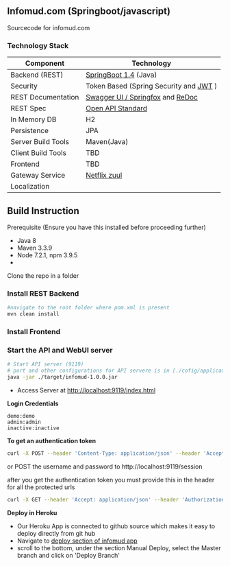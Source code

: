 ## Infomud.com (Springboot/javascript)
Sourcecode for infomud.com

### Technology Stack
Component         | Technology
---               | ---
Backend (REST)    | [SpringBoot 1.4](https://projects.spring.io/spring-boot) (Java)
Security          | Token Based (Spring Security and [JWT](https://github.com/auth0/java-jwt) )
REST Documentation| [Swagger UI / Springfox](https://github.com/springfox/springfox) and [ReDoc](https://github.com/Rebilly/ReDoc)
REST Spec         | [Open API Standard](https://www.openapis.org/) 
In Memory DB      | H2 
Persistence       | JPA
Server Build Tools| Maven(Java)
Client Build Tools| TBD
Frontend          | TBD
Gateway Service   | [Netflix zuul](https://github.com/Netflix/zuul)
Localization      | <Pending>     


## Build Instruction
Prerequisite (Ensure you have this installed before proceeding further)
- Java 8
- Maven 3.3.9
- Node 7.2.1, npm 3.9.5
- <Choice of javascript frntend>

Clone the repo in a folder

### Install REST Backend

```bash
#navigate to the root folder where pom.xml is present 
mvn clean install
```

### Install Frontend 


### Start the API and WebUI server ###
```bash
# Start API server (9119)
# port and other configurations for API servere is in [./cofig/application.properties](https://github.com/mrin9/Angular2_SpringBoot/blob/master/config/application.properties) file
java -jar ./target/infomud-1.0.0.jar

```

- Access Server at <http://localhost:9119/index.html>

**Login Credentials**
```
demo:demo
admin:admin
inactive:inactive
```

**To get an authentication token** 

```bash
curl -X POST --header 'Content-Type: application/json' --header 'Accept: application/json' -d '{"username": "demo", "password": "demo" }' 'http://localhost:9119/session'
```
or POST the username and password to http://localhost:9119/session


after you get the authentication token you must provide this in the header for all the protected urls 

```bash
curl -X GET --header 'Accept: application/json' --header 'Authorization: [replace this with token ]' 'http://localhost:9119/version'
```

**Deploy in Heroku** 
- Our Heroku App is connected to github source which makes it easy to deploy directly from git hub
- Navigate to [deploy section of infomud app](https://dashboard.heroku.com/apps/infomud/deploy/github)
- scroll to the bottom, under the section Manual Deploy, select the Master branch and click on 'Deploy Branch'
